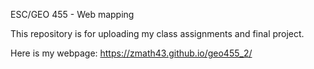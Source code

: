ESC/GEO 455 - Web mapping

This repository is for uploading my class assignments and final project.

Here is my webpage: https://zmath43.github.io/geo455_2/
